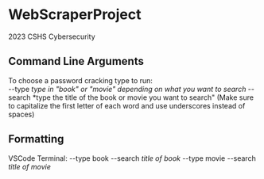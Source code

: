 # WebScraperProject

2023 CSHS Cybersecurity


## Command Line Arguments
To choose a password cracking type to run:\
 --type *type in "book" or "movie" depending on what you want to search* 
 --search *type the title of the book or movie you want to search" (Make sure to capitalize the first letter of each word and use underscores instead of spaces)


## Formatting
VSCode Terminal:
--type book --search *title of book*
--type movie --search *title of movie*


